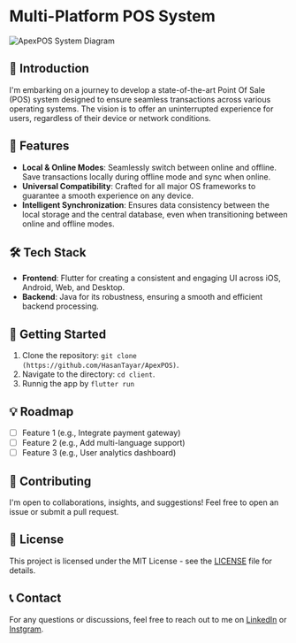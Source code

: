 # Multi-Platform POS System

![ApexPOS System Diagram](screenshots/ApexPos.png)

## 📌 Introduction

I'm embarking on a journey to develop a state-of-the-art Point Of Sale (POS) system designed to ensure seamless transactions across various operating systems. The vision is to offer an uninterrupted experience for users, regardless of their device or network conditions.

## 🚀 Features

- **Local & Online Modes**: Seamlessly switch between online and offline. Save transactions locally during offline mode and sync when online.
- **Universal Compatibility**: Crafted for all major OS frameworks to guarantee a smooth experience on any device.
- **Intelligent Synchronization**: Ensures data consistency between the local storage and the central database, even when transitioning between online and offline modes.

## 🛠️ Tech Stack

- **Frontend**: Flutter for creating a consistent and engaging UI across iOS, Android, Web, and Desktop.
- **Backend**: Java for its robustness, ensuring a smooth and efficient backend processing.

## 🔗 Getting Started



1. Clone the repository: `git clone (https://github.com/HasanTayar/ApexPOS)`.
2. Navigate to the directory: `cd client`.
3. Runnig the app by `flutter run `

## 💡 Roadmap



- [ ] Feature 1 (e.g., Integrate payment gateway)
- [ ] Feature 2 (e.g., Add multi-language support)
- [ ] Feature 3 (e.g., User analytics dashboard)

## 🤝 Contributing

I'm open to collaborations, insights, and suggestions! Feel free to open an issue or submit a pull request.

## 📄 License

This project is licensed under the MIT License - see the [LICENSE](LICENSE.md) file for details.

## 📞 Contact

For any questions or discussions, feel free to reach out to me on [LinkedIn](https://www.linkedin.com/in/hasantayar/) or [Instgram](https://www.instagram.com/hasantayar161/).

